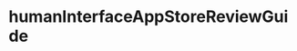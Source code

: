 # humanInterfaceAppStoreReviewGuide

<!---
This repository contains a general review of the articles from "https://developer.apple.com/design/human-interface-guidelines/ios/overview/themes/" &amp; "https://developer.apple.com/app-store/review/guidelines/"
<!---
Apple Store Review Guidelines
A summary of the rules taken from "https://developer.apple.com/app-store/review/guidelines/"
Introduction
	• Guiding Principle in App Store
		○ Safe User Experience 
		○ Great opportunity for Devs to be successful
	• App must comply with ad networks, analytics services, & third-party SDKs
	• Entitlements are given in special cases
		○ Ex CarPlay Audio, HyperVisor, Privileged File Operations
			§ Review docs @developer.apple.com to learn more
	• Make sure you follow this checklist before submitting
		○ Test for crashes/bugs
		○ Complete/accurate metadata
		○ Up to date contact info
		○ Provide active demo account/login info + anything else that may be needed for app review
			§ Ex. Login credentials/sample QR Code
		○ Backend services accessible during review
		○ Includes detailed explanations in App review notes for
			§ Non-obvious features
			§ In-app purchases
			§ Supporting documentation where appropriate
		○ App follows guidance in 
			§ Dev Guidelines
				□ UIKit
				□  Appkit,
				□ WatchKit
				□  App Extensions 
				□ iOS Data Storage Guidelines
				□ Apple File System
				□ App Store Connect Help
				□ Developer Account Help
			§ Design Guidelines
				□ Human Interface Guidelines
			§ Brand & Marketing Guidelines
				□ Marketing Resources & Identity Guidelines
				□ Apple Pay Marketing Guidelines
				□ Add to Apple Wallet Guidelines
				□ Guidelines for Using Apple Trademarks & Copyrights
Safety
	• Objectionable Contend
		○ Content that's offensive, insensitive, upsetting, intended to disgust, poor taste, creepy
	• User Generated Content
		○ Apps w/user generated content or services must include
			§ Method to filter objectionable material from being posted to app
			§ Mechanism to report offensive content & timely responses to concerns
			§ Ability to block abusive users from service
			§ Published contact info so users can easily reach you
	• Kids Category
		○ A way for people to find apps for children
			§ Must not include
				□ Links outside of app
				□ Purchasing opportunities
				□ Learn about parental gates
				□ Review Privacy section to follow global privacy laws concerning children's content
				□ May not send personally identifiable information or device info to third parties
	• Physical Harm
		○ The app in no way should risk physical harm
			§ Ex: Medical apps that provide inaccurate info
			§ Drug dosage calculators must come from
				□ The drug manufacturer
				□ A hospital
				□ University
				□ Pharmacy
				□ Health Insurance Company
				□ Other approved entity
					® Or receive approval by
						◊ FDA
						◊ Or its international counterpart
		○ The app should not
			§ Encourage consumption of tobacco/vape products/illegal drugs/excessive alcohol
				□ Encourage minors to consume any of above
				□ Facilitate sale of marijuana, tobacco, or controlled substances (except for licensed pharmacies)
				□ Urge customers to participate in activities such as bets, challenges, etc
	• Developer Info
		○ Contact info published
		○ Include support URL
	• Data Security
		○ Implement appropriate security measures in app 
Performance
	• App Completeness
	• Beta Testing
	• Accurate Metadata
		○ Description, screenshots, & previews accurately reflect app's core experience 
			§ Keep up-to-date metadata w/new versions
		○ Do not include
			§ Hidden
			§ Dormant
			§ Undocumented features
		○ Describe all new features in notes
	• Hardware compatibility
		○ To ensure people get the most out of your app, iPhone apps should run on iPad when possible
			§ Consider building "universal apps" so customers can use them on all of their devices
		○ App uses power efficiently
			§ Make the code slick
	• Software Requirements
		○ Apps may only use public APIs
		○ Must run on currently shipping OS
		○ Apps should be self contained in their bundles
			§ May not read or write data outside the designated container area
		○ Multitasking apps may only use background services for their intended purposes
			§ VoIP, audio playback, location, task completion, local notifications, etc. 
				□ If app uses location background mode Include reminder that doing so may dramatically decrease battery life
		○ Apps must be fully functional on IPv6-only networks. 
		○ Apps that browse the web must use the appropriate WebKit framework & WebKit Javascript
		○ Apps using facial recognition for account authentication must use "LocalAuthentication" (& not ARKit or other facial recognition technology) where possible, & must use an alternate auth method for users under 13 years old
		○ Apps must request consent & provide clear visual &/or audio indication when recording, logging, or otherwise recording user activity.
			§ Includes use of camera, microphone, screen recordings, or other user inputs
		○ Apps that enable users to view & select files should include items from the Files app & the user's iCloud documents
Business
	• If your business model is not obvious make sure to explain in its metadata & app review notes
		○ If apple can't understand how app works, or in app purchases aren't immediately obvious, it will delay your review
		○ Follow guidelines for in-app purchases
Legal
	• Privacy
		○ Protecting user privacy is paramount in the Apple Ecosystem
		○ Must include link to privacy policy 
	• Data Use & Sharing
		○ Must obtain permission unless otherwise permitted
		○ Do not contact users w/information gathered
	• Health & Health Research
		○ Apps can't use or disclose to third parties data gathered in the health, fitness, & medical research context
		○ Must not write false or inaccurate data into HealthkKit or other similar app
		○ Must secure approval from independent ethics review board
	• Kids
		○ Must compy w/children's online privacy protection act ("COPPA"), & other appicable laws
	• Developer code of conduct
		○ Treat everyone w/respect 
    
    
    Human Interface Guidelines
  
<!--- A summary of this article taken from "https://developer.apple.com/design/human-interface-guidelines/ios/overview/themes/"
IOS
	• Themes (Ios Design Themes
		○ Clarity: Legible text, easy to understand what is what
		○ Deference: Fluid motion, content typically fills entire screen, subtle use of bezels, gradient, & shadows
		○ Depth: Hierarchy, functionality, layered content
	• Design Principles
		○ Aesthetic Integrity
			§ How well appearance works w/functionality
		○ Consistency
			§ Implements familiar standards & models (text, icons, terms, behaves in the way people would expect)
		○ Direct Manipulation
			§ Rotation of device is responsive, it has to do things when you use the app
		○ Feedback
			§ Provides for feedback response to each section, uses progress indicators for long running operations. Animation & sound clarify results of actions
		○ Metaphors
			§ Objects represent metaphors, sliders, toggle switches, etc. 
		○ User Control
			§ Suggests course of action, warns about dangerous courses of action. Generally not good for app to take over decision making. 
			§ Balance between user control, & desired outcome.
			§ Easy to cancel operations 
Interface Essentials
• Most iOS apps build using components from UIKit
	• Programming Framework
		○ Defines common interface elements. 
	• Bars
		○ Tell people where they are in your app
		○ Provide Navigation
		○ May contain buttons or other elements for initiating actions & communicating information
	• Views
		○ Contain primary content of app
			§ Text, graphics, animations, interactive elements
		○ Can enable behaviors
			§ Scrolling, insertion, deletion, & arrangement
	• Controls
		○ Initiate actions, convey info
		○ Ex. Buttons, switches, text fields, progress indicators
Launching
• Provide Launch Screen
	• Works Quickly & efficiently
	• Correct Orientation
• Don't ask for setup info up front
• Don't show in-app license agreements & disclaimers
• Restore previous state when app restarts
• Don't encourage reboots
• Don't ask for ratings too often
Onboarding
• Lets you welcome new users & reconnect w/returning ones
• Avoid including setup or licensing details in your onboarding experience
	• See Launching
• Get to the point
	• If you need intro features, allow option to skip it
• Anticipate need for help
	• Proactively look for times people might get stuck
• Stick to the essentials in tutorials
	• If too much guidance is needed revisit the app design
	• Learning by doing is more fun & effective then reading intro instructions
Loading
	• Make sure people understand when loading so they don't think it froze
Modality
	• A Design Technique
		○ Presents content in a temp mode separate from previous context
	• EX: Alerts, 
	• Use when it makes sense, only when it is critical for functionality
Navigation
	• Make it seemless
	• Hiirarchical Navigation
		○ One choice per screen til destination is reached
	• Flat Navigation
		○ Switch between multiple content categories
			§ Ex. Music & App store
	• Content-Driven, or Experience-Driven
		○ More sophisticated design may be hybrid of other options
Requesting Permission
	• Users must grant permission for an app to access personal info
		○ Location, calendar, contact information, reminders, & photos
		○ Only request personal data if app truly needs it
		○ Explain why this info is needed
		○ Only request permission at launch if necessary for app functionality
		○ Use the system-provided alert
Settings
	• Successful apps work right away w/out adjusting settings 
	• Query system for info when possible instead of asking user
	• Ex. Ask permission to use their current location
		○ Fall back to manual entry if user denies access to the system info
	• Make config Options Follow priority
		○ Most used at front
		○ Secondary screens for config options that change only occasionally 
	• For options rarely changed
		○ See Implementing an iOS Settings Bundle
			§ In "preferences & settings Programming guide
	• Provide shortcuts to settings when appropriate
		○ Rather then directing users to "Go to settings > MyApp > Privacy > Location Services"
			§ Add a button that opens that location automatically for users
				□ See opensettingsURLString in UIApplication

--->

	


	



